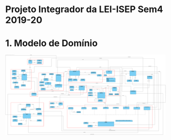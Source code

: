 # Projeto Integrador da LEI-ISEP Sem4 2019-20

# 1. Modelo de Domínio ###

![DomainModel.png](DomainModel.png)
